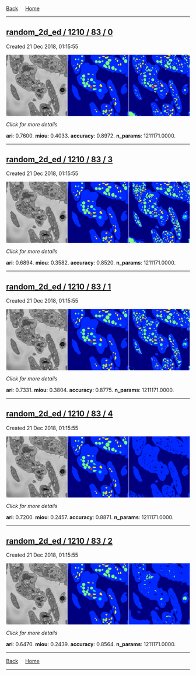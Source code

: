 
[Back](..)&nbsp;&nbsp;&nbsp;&nbsp;&nbsp;[Home](https://leapmanlab.github.io/snapshots)

---

<div class="summary"><a href="0"><h2>random_2d_ed / 1210 / 83 / 0</h2></a><p>Created 21 Dec 2018, 01:15:55
</p><a href="0"><img src="0/media/summary.png" align="center"></a><p>
<i>Click for more details</i>
</p></div>

**ari**: 0.7600. **miou**: 0.4033. **accuracy**: 0.8972. **n_params**: 1211171.0000. 

---

<div class="summary"><a href="3"><h2>random_2d_ed / 1210 / 83 / 3</h2></a><p>Created 21 Dec 2018, 01:15:55
</p><a href="3"><img src="3/media/summary.png" align="center"></a><p>
<i>Click for more details</i>
</p></div>

**ari**: 0.6894. **miou**: 0.3582. **accuracy**: 0.8520. **n_params**: 1211171.0000. 

---

<div class="summary"><a href="1"><h2>random_2d_ed / 1210 / 83 / 1</h2></a><p>Created 21 Dec 2018, 01:15:55
</p><a href="1"><img src="1/media/summary.png" align="center"></a><p>
<i>Click for more details</i>
</p></div>

**ari**: 0.7331. **miou**: 0.3804. **accuracy**: 0.8775. **n_params**: 1211171.0000. 

---

<div class="summary"><a href="4"><h2>random_2d_ed / 1210 / 83 / 4</h2></a><p>Created 21 Dec 2018, 01:15:55
</p><a href="4"><img src="4/media/summary.png" align="center"></a><p>
<i>Click for more details</i>
</p></div>

**ari**: 0.7200. **miou**: 0.2457. **accuracy**: 0.8871. **n_params**: 1211171.0000. 

---

<div class="summary"><a href="2"><h2>random_2d_ed / 1210 / 83 / 2</h2></a><p>Created 21 Dec 2018, 01:15:55
</p><a href="2"><img src="2/media/summary.png" align="center"></a><p>
<i>Click for more details</i>
</p></div>

**ari**: 0.6470. **miou**: 0.2439. **accuracy**: 0.8564. **n_params**: 1211171.0000. 

---

[Back](..)&nbsp;&nbsp;&nbsp;&nbsp;&nbsp;[Home](https://leapmanlab.github.io/snapshots)

---